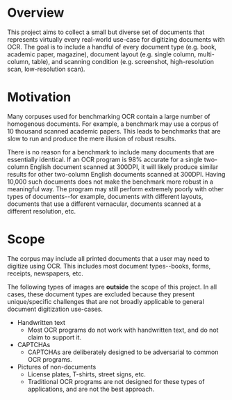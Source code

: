 
# Overview
This project aims to collect a small but diverse set of documents that represents virtually every real-world use-case for digitizing documents with OCR.  The goal is to include a handful of every document type (e.g. book, academic paper, magazine), document layout (e.g. single column, multi-column, table), and scanning condition (e.g. screenshot, high-resolution scan, low-resolution scan).
# Motivation
Many corpuses used for benchmarking OCR contain a large number of homogenous documents.  For example, a benchmark may use a corpus of 10 thousand scanned academic papers.  This leads to benchmarks that are slow to run and produce the mere illusion of robust results.

There is no reason for a benchmark to include many documents that are essentially identical.  If an OCR program is 98% accurate for a single two-column English document scanned at 300DPI, it will likely produce similar results for other two-column English documents scanned at 300DPI.  Having 10,000 such documents does not make the benchmark more robust in a meaningful way.  The program may still perform extremely poorly with other types of documents--for example, documents with different layouts, documents that use a different vernacular, documents scanned at a different resolution, etc.
# Scope
The corpus may include all printed documents that a user may need to digitize using OCR.  This includes most document types--books, forms, receipts, newspapers, etc. 

The following types of images are **outside** the scope of this project.  In all cases, these document types are excluded because they present unique/specific challenges that are not broadly applicable to general document digitization use-cases. 
- Handwritten text
	- Most OCR programs do not work with handwritten text, and do not claim to support it.
- CAPTCHAs
	- CAPTCHAs are deliberately designed to be adversarial to common OCR programs.
- Pictures of non-documents
	- License plates, T-shirts, street signs, etc.
	- Traditional OCR programs are not designed for these types of applications, and are not the best approach.